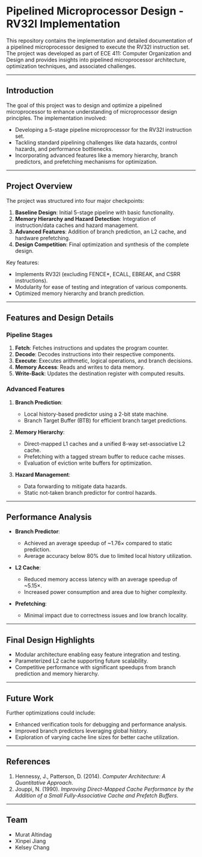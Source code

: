 # Pipelined Microprocessor Design - RV32I Implementation

This repository contains the implementation and detailed documentation of a pipelined microprocessor designed to execute the RV32I instruction set. The project was developed as part of ECE 411: Computer Organization and Design and provides insights into pipelined microprocessor architecture, optimization techniques, and associated challenges.

---

## Introduction

The goal of this project was to design and optimize a pipelined microprocessor to enhance understanding of microprocessor design principles. The implementation involved:

- Developing a 5-stage pipeline microprocessor for the RV32I instruction set.
- Tackling standard pipelining challenges like data hazards, control hazards, and performance bottlenecks.
- Incorporating advanced features like a memory hierarchy, branch predictors, and prefetching mechanisms for optimization.

---

## Project Overview

The project was structured into four major checkpoints:
1. **Baseline Design**: Initial 5-stage pipeline with basic functionality.
2. **Memory Hierarchy and Hazard Detection**: Integration of instruction/data caches and hazard management.
3. **Advanced Features**: Addition of branch prediction, an L2 cache, and hardware prefetching.
4. **Design Competition**: Final optimization and synthesis of the complete design.

Key features:
- Implements RV32I (excluding FENCE*, ECALL, EBREAK, and CSRR instructions).
- Modularity for ease of testing and integration of various components.
- Optimized memory hierarchy and branch prediction.

---

## Features and Design Details

### Pipeline Stages
1. **Fetch**: Fetches instructions and updates the program counter.
2. **Decode**: Decodes instructions into their respective components.
3. **Execute**: Executes arithmetic, logical operations, and branch decisions.
4. **Memory Access**: Reads and writes to data memory.
5. **Write-Back**: Updates the destination register with computed results.

### Advanced Features
1. **Branch Prediction**:
   - Local history-based predictor using a 2-bit state machine.
   - Branch Target Buffer (BTB) for efficient branch target predictions.

2. **Memory Hierarchy**:
   - Direct-mapped L1 caches and a unified 8-way set-associative L2 cache.
   - Prefetching with a tagged stream buffer to reduce cache misses.
   - Evaluation of eviction write buffers for optimization.

3. **Hazard Management**:
   - Data forwarding to mitigate data hazards.
   - Static not-taken branch predictor for control hazards.

---

## Performance Analysis

- **Branch Predictor**:
  - Achieved an average speedup of ~1.76× compared to static prediction.
  - Average accuracy below 80% due to limited local history utilization.

- **L2 Cache**:
  - Reduced memory access latency with an average speedup of ~5.15×.
  - Increased power consumption and area due to higher complexity.

- **Prefetching**:
  - Minimal impact due to correctness issues and low branch locality.

---

## Final Design Highlights

- Modular architecture enabling easy feature integration and testing.
- Parameterized L2 cache supporting future scalability.
- Competitive performance with significant speedups from branch prediction and memory hierarchy.

---

## Future Work

Further optimizations could include:
- Enhanced verification tools for debugging and performance analysis.
- Improved branch predictors leveraging global history.
- Exploration of varying cache line sizes for better cache utilization.

---

## References

1. Hennessy, J., Patterson, D. (2014). *Computer Architecture: A Quantitative Approach*.
2. Jouppi, N. (1990). *Improving Direct-Mapped Cache Performance by the Addition of a Small Fully-Associative Cache and Prefetch Buffers*.

---

## Team

- Murat Altindag
- Xinpei Jiang
- Kelsey Chang
